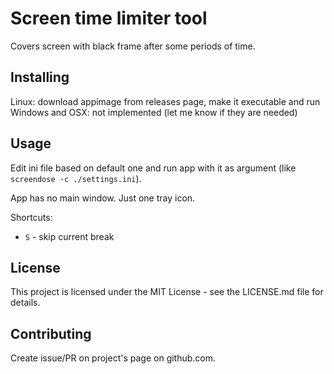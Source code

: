 # Screen time limiter tool

Covers screen with black frame after some periods of time.

## Installing

Linux: download appimage from releases page, make it executable and run
Windows and OSX: not implemented (let me know if they are needed)

## Usage

Edit ini file based on default one and run app with it as argument
(like `screendose -c ./settings.ini`).

App has no main window. Just one tray icon.

Shortcuts:

- `S` - skip current break

## License

This project is licensed under the MIT License - see the LICENSE.md file for details.

## Contributing

Create issue/PR on project's page on github.com.
